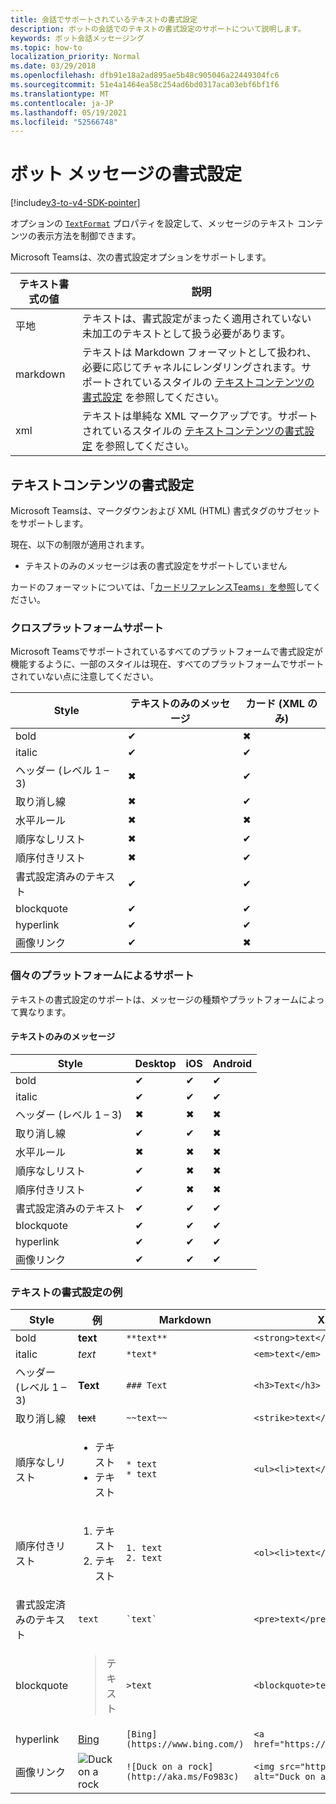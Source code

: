 ```yaml
---
title: 会話でサポートされているテキストの書式設定
description: ボットの会話でのテキストの書式設定のサポートについて説明します。
keywords: ボット会話メッセージング
ms.topic: how-to
localization_priority: Normal
ms.date: 03/29/2018
ms.openlocfilehash: dfb91e18a2ad895ae5b48c905046a22449304fc6
ms.sourcegitcommit: 51e4a1464ea58c254ad6bd0317aca03ebf6bf1f6
ms.translationtype: MT
ms.contentlocale: ja-JP
ms.lasthandoff: 05/19/2021
ms.locfileid: "52566748"
---
```

# <a name="formatting-bot-messages"></a>ボット メッセージの書式設定

[!include[v3-to-v4-SDK-pointer](~/includes/v3-to-v4-pointer-bots.md)]

オプションの [`TextFormat`](/bot-framework/dotnet/bot-builder-dotnet-create-messages#customizing-a-message) プロパティを設定して、メッセージのテキスト コンテンツの表示方法を制御できます。

Microsoft Teamsは、次の書式設定オプションをサポートします。

| テキスト書式の値 | 説明 |
| --- | --- |
| 平地 | テキストは、書式設定がまったく適用されていない未加工のテキストとして扱う必要があります。 |
| markdown | テキストは Markdown フォーマットとして扱われ、必要に応じてチャネルにレンダリングされます。サポートされているスタイルの [テキストコンテンツの書式設定](#formatting-text-content) を参照してください。 |
| xml | テキストは単純な XML マークアップです。サポートされているスタイルの [テキストコンテンツの書式設定](#formatting-text-content) を参照してください。 |

## <a name="formatting-text-content"></a>テキストコンテンツの書式設定

Microsoft Teamsは、マークダウンおよび XML (HTML) 書式タグのサブセットをサポートします。

現在、以下の制限が適用されます。

* テキストのみのメッセージは表の書式設定をサポートしていません

カードのフォーマットについては、「[カードリファレンスTeams」を参照](~/task-modules-and-cards/cards/cards-reference.md)してください。

### <a name="cross-platform-support"></a>クロスプラットフォームサポート

Microsoft Teamsでサポートされているすべてのプラットフォームで書式設定が機能するように、一部のスタイルは現在、すべてのプラットフォームでサポートされていない点に注意してください。

| Style                     | テキストのみのメッセージ | カード (XML のみ) |
|---------------------------|--------------------|------------------|
| bold                      | ✔                  | ✖                |
| italic                    | ✔                  | ✔                |
| ヘッダー (レベル 1 &ndash; 3) | ✖                  | ✔                |
| 取り消し線             | ✖                  | ✔                |
| 水平ルール           | ✖                  | ✖                |
| 順序なしリスト            | ✖                  | ✔                |
| 順序付きリスト              | ✖                  | ✔                |
| 書式設定済みのテキスト         | ✔                  | ✔                |
| blockquote                | ✔                  | ✔                |
| hyperlink                 | ✔                  | ✔                |
| 画像リンク                | ✔                  | ✖                |

### <a name="support-by-individual-platform"></a>個々のプラットフォームによるサポート

テキストの書式設定のサポートは、メッセージの種類やプラットフォームによって異なります。

#### <a name="text-only-messages"></a>テキストのみのメッセージ

| Style                     | Desktop | iOS | Android |
|---------------------------|---------|-----|---------|
| bold                      | ✔       | ✔   | ✔       |
| italic                    | ✔       | ✔   | ✔       |
| ヘッダー (レベル 1 &ndash; 3) | ✖       | ✖   | ✖       |
| 取り消し線             | ✔       | ✔   | ✖       |
| 水平ルール           | ✖       | ✖   | ✖       |
| 順序なしリスト            | ✔       | ✖   | ✖       |
| 順序付きリスト              | ✔       | ✖   | ✖       |
| 書式設定済みのテキスト         | ✔       | ✔   | ✔       |
| blockquote                | ✔       | ✔   | ✔       |
| hyperlink                 | ✔       | ✔   | ✔       |
| 画像リンク                | ✔       | ✔   | ✔       |

### <a name="examples-of-text-formatting"></a>テキストの書式設定の例

| Style | 例 | Markdown | XML (HTML) |
| --- | --- | --- | --- |
| bold | **text** | `**text**` | `<strong>text</strong>` |
| italic | *text* | `*text*` | `<em>text</em>` |
| ヘッダー (レベル 1 &ndash; 3) | **Text** | `### Text` | `<h3>Text</h3>` |
| 取り消し線 | ~~text~~ | `~~text~~` | `<strike>text</strike>` |
| 順序なしリスト | <ul><li>テキスト</li><li>テキスト</li></ul> | `* text`<br>`* text` | `<ul><li>text</li><li>text</li></ul>` |
| 順序付きリスト | <ol><li>テキスト</li><li>テキスト</li></ol> | `1. text`<br>`2. text` | `<ol><li>text</li><li>text</li></ol>` |
| 書式設定済みのテキスト | `text` | `` `text` `` | `<pre>text</pre>` |
| blockquote | <blockquote>テキスト</blockquote> | `>text` | `<blockquote>text</blockquote>` |
| hyperlink | [Bing](https://www.bing.com/) | `[Bing](https://www.bing.com/)` | `<a href="https://www.bing.com/">Bing</a>` |
| 画像リンク | <img src="https://aka.ms/Fo983c" alt="Duck on a rock"></img> | `![Duck on a rock](http://aka.ms/Fo983c)` | `<img src="https://aka.ms/Fo983c" alt="Duck on a rock"></img>` |
